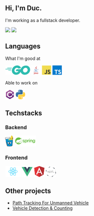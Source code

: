 ## Hi, I'm Duc.

I'm working as a fullstack developer.

<div class="half">
  <a href="https://github.com/tminhduc2811"><img src="https://github-readme-stats.vercel.app/api?username=tminhduc2811&show_icons=true&theme=radical"></img></a>
  <a href="https://github.com/tminhduc2811"><img src="https://github-readme-stats.vercel.app/api/top-langs/?username=tminhduc2811&hide=python,c,c%23,PowerShell,kotlin,tex&theme=radical" height="195"></img></a>
</div>

## Languages

What I'm good at

<code><img height="30" src="https://raw.githubusercontent.com/tminhduc2811/tminhduc2811/main/images/go.svg"></code>
<code><img height="30" src="https://raw.githubusercontent.com/tminhduc2811/tminhduc2811/main/images/java.svg"></code>
<code><img height="30" src="https://raw.githubusercontent.com/tminhduc2811/tminhduc2811/main/images/javascript.svg"></code>
<code><img height="30" src="https://raw.githubusercontent.com/tminhduc2811/tminhduc2811/main/images/typescript.svg"></code>

Able to work on

<code><img height="30" src="https://raw.githubusercontent.com/tminhduc2811/tminhduc2811/main/images/csharp.svg"></code>
<code><img height="30" src="https://raw.githubusercontent.com/tminhduc2811/tminhduc2811/main/images/python.svg"></code>

## Techstacks

### Backend
<code><img height="35" src="https://raw.githubusercontent.com/tminhduc2811/tminhduc2811/main/images/gin.png"></code>
<code><img height="35" src="https://raw.githubusercontent.com/tminhduc2811/tminhduc2811/main/images/spring.svg"></code>


### Frontend
<code><img height="35" src="https://raw.githubusercontent.com/tminhduc2811/tminhduc2811/main/images/reactjs.png"></code>
<code><img height="35" src="https://raw.githubusercontent.com/tminhduc2811/tminhduc2811/main/images/vuejs.svg"></code>
<code><img height="35" src="https://raw.githubusercontent.com/tminhduc2811/tminhduc2811/main/images/angular.svg"></code>
<code><img height="35" src="https://raw.githubusercontent.com/tminhduc2811/tminhduc2811/main/images/nextjs.png"></code>

## Other projects
- [Path Tracking For Unmanned Vehicle](https://www.youtube.com/watch?v=ZicUJzQk5Go)
- [Vehicle Detection & Counting](https://www.youtube.com/watch?v=ahraIy9xIAA)
